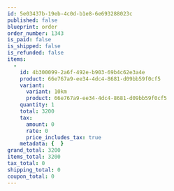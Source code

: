 ```yaml
---
id: 5e03437b-19eb-4c0d-b1e8-6e693288023c
published: false
blueprint: order
order_number: 1343
is_paid: false
is_shipped: false
is_refunded: false
items:
  -
    id: 4b300099-2a6f-492e-b903-69b4c62e3a4e
    product: 66e767a9-ee34-4dc4-8681-d09bb59f0cf5
    variant:
      variant: 10km
      product: 66e767a9-ee34-4dc4-8681-d09bb59f0cf5
    quantity: 1
    total: 3200
    tax:
      amount: 0
      rate: 0
      price_includes_tax: true
    metadata: {  }
grand_total: 3200
items_total: 3200
tax_total: 0
shipping_total: 0
coupon_total: 0
---
```

